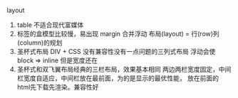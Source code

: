 layout
1. table 不适合现代富媒体
2. 标签的盒模型比较慢，易出现 margin 合并浮动
    布局(layout) = 行(row)列(column)的规划
3. 圣杯式布局 DIV + CSS 没有兼容性没有一点问题的三列式布局
    浮动会使 block => inline 但是宽度还在
4. 圣杯式和双飞翼布局经典的三栏布局，效果基本相同
    两边两栏宽度固定，中间栏宽度自适应，中间栏放在最前面，为的是显示的最优性能，
    放在前面的html先下载先渲染。兼容性好